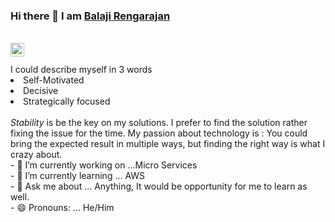 ### Hi there 👋 I am <a href="mailto:balaji.rengarajan@outlook.com">Balaji Rengarajan</a>

<br />

<a href="https://www.linkedin.com/in/brenga/">
  <img align="left" alt="Balaji's LinkedIn" width="22px" src="https://raw.githubusercontent.com/peterthehan/peterthehan/master/assets/linkedin.svg" />
</a>
<br /><br />
I could describe myself in 3 words
<li>Self-Motivated</li>
<li>Decisive</li>
<li>Strategically focused</li> 

<br />
<I>Stability</I> is be the key on my solutions. I prefer to find the solution rather fixing the issue for the time. My passion about technology is : You could bring the expected result in multiple ways, but finding the right way is what I crazy about.

<br />
- 🔭 I’m currently working on ...Micro Services <br />
- 🌱 I’m currently learning ... AWS <br />
- 💬 Ask me about ... Anything, It would be opportunity for me to learn as well. <br />
- 😄 Pronouns: ... He/Him <br />


<!--
**balajirengarajan/balajirengarajan** is a ✨ _special_ ✨ repository because its `README.md` (this file) appears on your GitHub profile.

Here are some ideas to get you started:


-->
